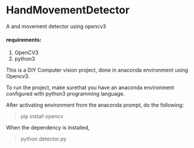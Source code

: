 # HandMovementDetector
A and movement detector using opencv3

#### requirements: 
1. OpenCV3
2. python3

This is a DIY Computer vision project, done in anaconda environment using Opencv3.

To run the project, make surethat you have an anaconda environment configured with python3 programming language.

After activating environment from the anaconda prompt, do the following:
  > pip install opencv
  
When the dependency is installed, 
  > python detector.py
